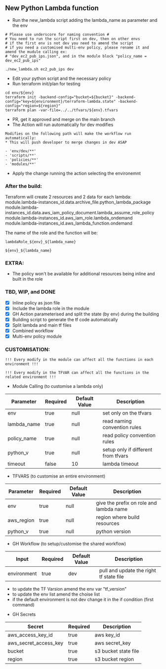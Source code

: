 ## New Python Lambda function ##

- Run the new_lambda script adding the lambda_name as parameter and the env
```
# Please use underscore for naming convention #
# You need to run the script first on dev, then on other envs
# if the first env is not dev you need to amend the script
# if you need a customised multi-env policy, please rename it and amend the mudule calling ex:
# "dev_ec2_pub_ips.json", and in the module block "policy_name = dev_ec2_pub_ips"

./new_lambda.sh ec2_pub_ips dev
```
- Edit your python script and the necessary policy
- Run terraform init/plan for testing
```
cd env/${env}
terraform init -backend-config="bucket=${bucket}" -backend-config="key=${environment}/terraform-lambda.state" -backend-config="region=${region}"
terraform plan -var-file=../../tfvars/${env}.tfvars
```
- PR, get it approved and merge on the main branch
- The Action will run automatically for dev modifies
```
Modifies on the following path will make the workflow run automatically:
* This will push developer to merge changes in dev ASAP

- 'env/dev/**'
- 'scripts/**'
- 'policies/**'
- 'modules/**'
```

- Apply the change running the action selecting the environemnt

### After the build: ###

Terraform will create 2 resources and 2 data for each lambda:
module.lambda-instances_id.data.archive_file.python_lambda_package
module.lambda-instances_id.data.aws_iam_policy_document.lambda_assume_role_policy
module.lambda-instances_id.aws_iam_role.lambda_ondemand
module.lambda-instances_id.aws_lambda_function.ondemand

The name of the role and the function will be:

```
lambdaRole_${env}_${lambda_name}

${env}_${lambda_name}
```

### EXTRA: ###
- The policy won't be available for additional resources being inline and built in the role

### TBD, WIP, and DONE ###
- [X] Inline policy as json file 
- [X] Include the lambda role in the module
- [X] GH Action parameterised and split the state (by env) during the building
- [X] Building script to generate the tf code automatically
- [X] Split lambda and main tf files
- [X] Combined workflow
- [X] Multi-env policy module

### CUSTOMISATION: ###
```
!!! Every modify in the module can affect all the functions in each environment !!!

!!! Every modify in the TFVAR can affect all the functions in the related environment !!!
```
- Module Calling (to customise a lambda only)

| Parameter   | Required | Default Value | Description                         |
| ----------- | -------- | ------------- | ----------------------------------- |
| env         | true     | null          | set only on the tfvars              |
| lambda_name | true     | null          | read naming convention rules        |
| policy_name | true     | null          | read policy convention rules        |
| python_v    | true     | null          | setup only if different from tfvars |
| timeout     | false    | 10            | lambda timeout                      |

- TFVARS (to customise an entire environment)

| Parameter  | Required | Default Value | Description                             |
| ---------- | -------- | ------------- | --------------------------------------- |
| env        | true     | null          | give the prefix on role and lambda name |
| aws_region | true     | null          | region where build resources            |
| python_v   | true     | null          | python version                          |

- GH Workflow (to setup/customise the shared workflow)

| Input       | Required | Default Value | Description                             |
| ----------- | -------- | ------------- | --------------------------------------- |
| environment | true     | dev           | pull and update the right tf state file |

* to update the TF Varsion amend the env var "tf_version"
* to update the env list amend the choise list
* if the default environment is not dev change it in the if condition (first command)

- GH Secrets

| Secret                | Required | Description          |
| --------------------- | -------- | -------------------- |
| aws_access_key_id     | true     | aws key_id           |
| aws_secret_access_key | true     | aws secret_key       |
| bucket                | true     | s3 bucket state file |
| region                | true     | s3 bucket region     |